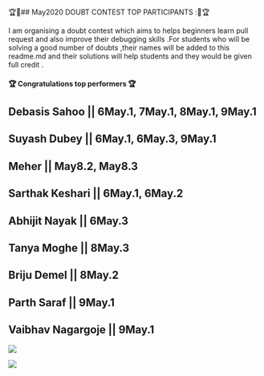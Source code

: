 🏆🌟## May2020 DOUBT CONTEST TOP PARTICIPANTS :🌟🏆

I am organising a doubt contest which aims to helps beginners learn pull request and also improve their debugging skills .For students who will be solving a good number of doubts ,their names will be added to this readme.md and their solutions will help students and they would be given full credit .


#### 🏆 Congratulations top performers 🏆

## Debasis Sahoo    || 6May.1, 7May.1, 8May.1, 9May.1
## Suyash Dubey     || 6May.1, 6May.3, 9May.1
## Meher            || May8.2, May8.3
## Sarthak Keshari  || 6May.1, 6May.2
## Abhijit Nayak    || 6May.3
## Tanya Moghe      || 8May.3
## Briju Demel || 8May.2
## Parth Saraf || 9May.1
## Vaibhav Nagargoje || 9May.1





![](https://github.com/aadhar54/May2020/blob/master/img/gitimage.jpg)

![](https://github.com/aadhar54/May2020/blob/master/image.jpg?raw=true)

